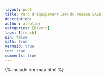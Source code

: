 ```yaml
---
layout: post
title: Parc d'équipement IRM du réseau SAIN
description: 
author: atrotier
categories: [Divers]
tags: [french]
pin: false
math: true
mermaid: true
toc: true
comments: true
---
```

{% include irm-map.html %}
